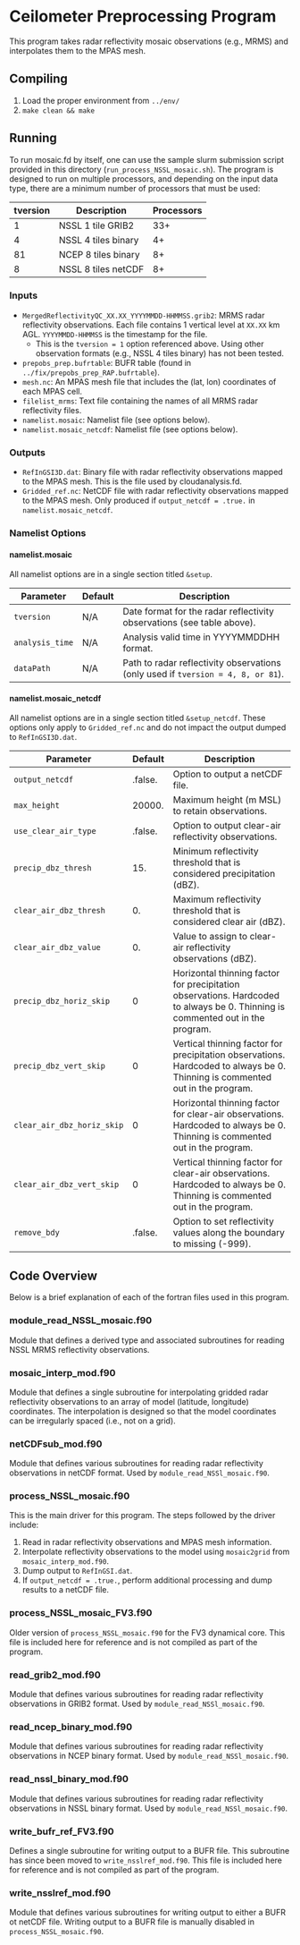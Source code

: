 # Ceilometer Preprocessing Program

This program takes radar reflectivity mosaic observations (e.g., MRMS) and interpolates them to the MPAS mesh.

## Compiling

1. Load the proper environment from `../env/`
2. `make clean && make`

## Running

To run mosaic.fd by itself, one can use the sample slurm submission script provided in this directory (`run_process_NSSL_mosaic.sh`). The program is designed to run on multiple processors, and depending on the input data type, there are a minimum number of processors that must be used:

| tversion | Description | Processors |
| -------- | ----------- | ---------- |
| 1 | NSSL 1 tile GRIB2 | 33+ |
| 4 | NSSL 4 tiles binary | 4+ |
| 81 | NCEP 8 tiles binary | 8+ |
| 8 | NSSL 8 tiles netCDF | 8+ |

### Inputs

- `MergedReflectivityQC_XX.XX_YYYYMMDD-HHMMSS.grib2`: MRMS radar reflectivity observations. Each file contains 1 vertical level at `XX.XX` km AGL. `YYYYMMDD-HHMMSS` is the timestamp for the file.
  - This is the `tversion = 1` option referenced above. Using other observation formats (e.g., NSSL 4 tiles binary) has not been tested.
- `prepobs_prep.bufrtable`: BUFR table (found in `../fix/prepobs_prep_RAP.bufrtable`).
- `mesh.nc`: An MPAS mesh file that includes the (lat, lon) coordinates of each MPAS cell.
- `filelist_mrms`: Text file containing the names of all MRMS radar reflectivity files.
- `namelist.mosaic`: Namelist file (see options below).
- `namelist.mosaic_netcdf`: Namelist file (see options below).

### Outputs

- `RefInGSI3D.dat`: Binary file with radar reflectivity observations mapped to the MPAS mesh. This is the file used by cloudanalysis.fd.
- `Gridded_ref.nc`: NetCDF file with radar reflectivity observations mapped to the MPAS mesh. Only produced if `output_netcdf = .true.` in `namelist.mosaic_netcdf`.

### Namelist Options

#### namelist.mosaic

All namelist options are in a single section titled `&setup`.

| Parameter | Default | Description |
| --------- | ------- | ----------- |
| `tversion` | N/A | Date format for the radar reflectivity observations (see table above). |
| `analysis_time` | N/A | Analysis valid time in YYYYMMDDHH format. |
| `dataPath` | N/A | Path to radar reflectivity observations (only used if `tversion = 4, 8, or 81`).  |

#### namelist.mosaic\_netcdf

All namelist options are in a single section titled `&setup_netcdf`. These options only apply to `Gridded_ref.nc` and do not impact the output dumped to `RefInGSI3D.dat`.

| Parameter | Default | Description |
| --------- | ------- | ----------- |
| `output_netcdf` | .false. | Option to output a netCDF file. |
| `max_height` | 20000. | Maximum height (m MSL) to retain observations. |
| `use_clear_air_type` | .false. | Option to output clear-air reflectivity observations. |
| `precip_dbz_thresh` | 15. | Minimum reflectivity threshold that is considered precipitation (dBZ). |
| `clear_air_dbz_thresh` | 0. | Maximum reflectivity threshold that is considered clear air (dBZ). |
| `clear_air_dbz_value` | 0. | Value to assign to clear-air reflectivity observations (dBZ). |
| `precip_dbz_horiz_skip` | 0 | Horizontal thinning factor for precipitation observations. Hardcoded to always be 0. Thinning is commented out in the program. |
| `precip_dbz_vert_skip` | 0 | Vertical thinning factor for precipitation observations. Hardcoded to always be 0. Thinning is commented out in the program. |
| `clear_air_dbz_horiz_skip` | 0 | Horizontal thinning factor for clear-air observations. Hardcoded to always be 0. Thinning is commented out in the program. |
| `clear_air_dbz_vert_skip` | 0 | Vertical thinning factor for clear-air observations. Hardcoded to always be 0. Thinning is commented out in the program. |
| `remove_bdy` | .false. | Option to set reflectivity values along the boundary to missing (-999). |

## Code Overview

Below is a brief explanation of each of the fortran files used in this program.

### module\_read\_NSSL\_mosaic.f90  

Module that defines a derived type and associated subroutines for reading NSSL MRMS reflectivity observations.

### mosaic\_interp\_mod.f90

Module that defines a single subroutine for interpolating gridded radar reflectivity observations to an array of model (latitude, longitude) coordinates. The interpolation is designed so that the model coordinates can be irregularly spaced (i.e., not on a grid).

### netCDFsub\_mod.f90

Module that defines various subroutines for reading radar reflectivity observations in netCDF format. Used by `module_read_NSSl_mosaic.f90`.

### process\_NSSL\_mosaic.f90

This is the main driver for this program. The steps followed by the driver include:

1. Read in radar reflectivity observations and MPAS mesh information.
2. Interpolate reflectivity observations to the model using `mosaic2grid` from `mosaic_interp_mod.f90`.
3. Dump output to `RefInGSI.dat`.
4. If `output_netcdf = .true.`, perform additional processing and dump results to a netCDF file.

### process\_NSSL\_mosaic\_FV3.f90

Older version of `process_NSSL_mosaic.f90` for the FV3 dynamical core. This file is included here for reference and is not compiled as part of the program.

### read\_grib2\_mod.f90

Module that defines various subroutines for reading radar reflectivity observations in GRIB2 format. Used by `module_read_NSSl_mosaic.f90`.

### read\_ncep\_binary\_mod.f90

Module that defines various subroutines for reading radar reflectivity observations in NCEP binary format. Used by `module_read_NSSl_mosaic.f90`.

### read\_nssl\_binary\_mod.f90

Module that defines various subroutines for reading radar reflectivity observations in NSSL binary format. Used by `module_read_NSSl_mosaic.f90`.

### write\_bufr\_ref\_FV3.f90

Defines a single subroutine for writing output to a BUFR file. This subroutine has since been moved to `write_nsslref_mod.f90`. This file is included here for reference and is not compiled as part of the program.

### write\_nsslref\_mod.f90

Module that defines various subroutines for writing output to either a BUFR ot netCDF file. Writing output to a BUFR file is manually disabled in `process_NSSL_mosaic.f90`.
